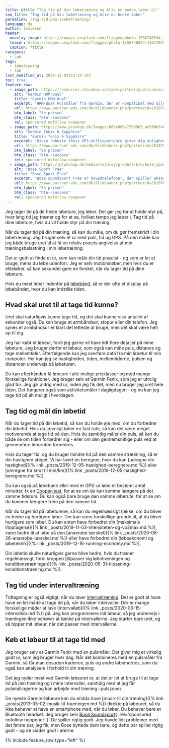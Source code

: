```yaml
---
title: &title "Tag tid på din løbetræning og bliv en bedre løber 🏃⏱"
seo_title: "Tag tid på din løbetræning og bliv en bedre løber"
permalink: /tag-tid-paa-loebetraening/
language: da
author: lsolesen
header:
  overlay_image: https://images.unsplash.com/flagged/photo-1556746834-11617819565b?ixid=MXwxMjA3fDB8MHxwaG90by1wYWdlfHx8fGVufDB8fHw%3D&ixlib=rb-1.2.1&auto=format&fit=crop&h=630&w=1200&q=10
  teaser: https://images.unsplash.com/flagged/photo-1556746834-11617819565b?ixid=MXwxMjA3fDB8MHxwaG90by1wYWdlfHx8fGVufDB8fHw%3D&ixlib=rb-1.2.1&auto=format&fit=crop&h=300&w=400&q=10
  caption: *title
category:
  - Løb
tags:
  - løbetræning
  - løb
last_modified_at: 2020-12-03T23:14:14Z
toc: true
feature_row:
  - image_path: https://resources.chainbox.io/cykelpartner/public/pim/accfaaab-7a3f-45d3-aeeb-713be660062d/010-12883-00ny_A_default.jpg
    alt: "Garmin HRM-Dual"
    title: "Garmin HRM-Dual"
    excerpt: "HRM-dual Pulsmåler fra Garmin, der er kompatibel med alle Garmin-computere med pulsfunktion. Måleren er blevet opgraderet, så den nu også anvender Bluetooth (BLE), og dermed også er kompatibel med alle andre mærker, der benytter ANT+ eller Bluetooth."
    url: https://www.partner-ads.com/dk/klikbanner.php?partnerid=28187&bannerid=16446&htmlurl=https://www.cykelpartner.dk/pulsbaelter/garmin-hrm-dual---pulsmaalerrem---ant-plus--og-ble
    btn_label: "Se prisen"
    btn_class: "btn--success"
    rel: sponsored nofollow noopener
  - image_path: https://www.proshop.dk/Images/600x800/2799963_ee580b740aa6.jpg
    alt: "Garmin fenix 6 Sapphire"
    title: "Garmin fenix 6 Sapphire"
    excerpt: "Disse robuste fēnix GPS-multisportsure giver dig mulighed for at tilføje kort, musik, intelligent tempoplanlægning med mere til din træning – så du kan klare alle udfordringer med lethed. Garmin har implementeret deres egen form for træningsparathed, som ikke helt er heart rate variability."
    url: https://www.partner-ads.com/dk/klikbanner.php?partnerid=28187&bannerid=67757&htmlurl=https://www.proshop.dk/Smartwatch-Sportsur-Aktivitetstracker/Garmin-fenix-6-Sapphire-black/2799963
    btn_label: "Se prisen"
    btn_class: "btn--success"
    rel: sponsored nofollow noopener
  - image_path: https://plusshop.dk/media/catalog/product/b/o/bose_sport_earbuds_black.png
    alt: "Bose Sport Free"
    title: "Bose Sport Free"
    excerpt: "Bose Soundsport Free er hovedtelefoner, der spiller ensartet og klart, uanset om din telefon er i hånden, i lommen, spændt fast på din arm eller sidder oven på løbebåndet … og der er ikke et eneste kabel involveret."
    url: https://www.partner-ads.com/dk/klikbanner.php?partnerid=28187&bannerid=54828&htmlurl=https://plusshop.dk/bose-sport-earbuds-sort
    btn_label: "Se prisen"
    btn_class: "btn--success"
    rel: sponsored nofollow noopener
---
```


Jeg tager tid på de fleste løbeture, jeg løber. Det gør jeg for at holde styr på, hvor lang tid jeg træner og for at se, hvilket tempo jeg løber i. Tag tid på dine løbeture, hvis du vil holde styr på din træning.

Når du tager tid på din træning, så kan du måle, om du gør fremskridt i din løbetræning. Jeg bruger selv et ur med puls, tid og GPS. På den måde kan jeg både bruge uret til at få en relativ præcis angivelse af min træningsbelastning i min løbetræning.

Det er godt at finde et ur, som kan måle din tid præcist - og som er let at bruge, mens du løbe udenforr. Jeg er selv motionsløber, men hvis du er eliteløber, så kan sekunder gøre en forskel, når du tager tid på dine løbeture.

Hvis du mest løber indenfor på [løbebånd](/guide-loebebaand/), så er der ofte et display på løbebåndet, hvor du kan indstille tiden.

## Hvad skal uret til at tage tid kunne?

Uret skal naturligvis kunne tage tid, og det skal kunne vise antallet af sekunder også. Du kan bruge et armbåndsur, stopur eller din telefon. Jeg synes et armbåndsur er klart det letteste at bruge, men det skal være helt op til dig.

Jeg har købt et løbeur, fordi jeg gerne vil have lidt flere detaljer på mine løbeture. Jeg bruger derfor et løbeur, som også kan måle puls, distance og tage mellemtider. Efterfølgende kan jeg overføre data fra min løbetur til min computer. Her kan jeg se hastigheden, tiden, mellemtiderne, pulsen og distancen undervejs på løbeturen.

Du kan efterhånden få løbeure i alle mulige prisklasser og med mange forskellige funktioner. Jeg bruger selv et Garmin Fenix, som jeg er utrolig glad for. Jeg gik aldrig med ur, inden jeg fik det, men nu bruger jeg uret hele tiden. Det fungerer også som aktivitetsmåler i dagligdagen - og nu kan jeg tage tid på alt muligt i hverdagen.

## Tag tid og mål din løbetid

Når du tager tid på din løbetid, så kan du holde øje med, om du forbedrer din løbetid. Hvis du jævnligt løber en fast rute, så kan det være meget motiverende at tage tid på den. Hvis du samtidig måler din puls, så kan du både se om tiden forbedrer sig - eller om den gennemsnitlige puls ved at gennemføre løberuten forbedres.

Hvis du tager tid, og du bruger mindre tid på den samme strækning, så er din hastighed steget. Vi har lavet en beregner, hvor du kan [udregne din hastighed]({% link _posts/2019-12-05-hastighed-beregnere.md %}) eller [omregne fra km/t til min/km]({% link _posts/2019-12-05-hastighed-beregnere.md %}).

Du kan også på løbebane eller med et GPS-ur løbe et bestemt antal minutter, fx en [Cooper-test](/cooper-test/), for at se om du kan komme længere på det samme tidsrum. Du kan også bare bruge den samme løberute, for at se om du kommer længere frem på den samme tid.

Når du tager tid på løbeturene, så kan du regelmæssigt tjekke, om du bliver en bedre og hurtigere løber. Der kan være forskellige grunde til, at du bliver hurtigere som løber. Du kan enten have forbedret din [maksimale iltoptagelse]({% link _posts/2019-11-03-intensiteten-og-vo2max.md %}), være bedre til at løbe på den [anaerobe tærskel]({% link _posts/2020-08-26-anaerobe-taerskel.md %}) eller have forbedret din [løbeøkonomi og løbeteknik]({% link _posts/2019-12-16-running-economy.md %}).

Din løbetid skulle naturligvis gerne blive bedre, hvis du træner regelmæssigt, fordi kroppen [tilpasser sig løbetræningen og konditionstræningen]({% link _posts/2020-05-31-tilpasning-konditionstraening.md %}).

## Tag tid under intervaltræning

Tidtagning er også vigtigt, når du laver [intervaltræning](/intervaltraening/). Det er godt at have have en let måde at tage tid på, når du løber intervaller. Der er mange forskellige måder at lave [intervalløb]({% link _posts/2020-06-15-intervallob.md %}) på. Jeg kan programmere mit løbeur, så jeg undervejs i træningen ikke behøver at tænke på intervallerne. Jeg starter bare uret, og så bipper mit løbeur, når det passer med intervallerne.

## Køb et løbeur til at tage tid med

Jeg bruger selv et Garmin Fenix med en pulsmåler. Det giver mig et virkelig godt ur, som jeg bruger hver dag. Når det kombineres med en pulsmåler fra Garmin, så får man desuden kadence, puls og andre løbemetrics, som du også kan analysere i forhold til din træning.

Det jeg nyder mest ved Garmin løbeuret er, at det er let at bruge til at tage tid på min træning og i mine intervaller, samtidig med at jeg får pulsmålingerne og kan arbejde med træning i pulszoner.

De nyeste Garmin-løbeure kan du endda have [musik til din træning]({% link _posts/2013-05-02-musik-til-traeningen.md %}) direkte på løbeuret, så du ikke behøver at have en smartphone med, når du løber. Du behøver bare et Bluetooth headset. Jeg bruger selv [Bose Soundsport](https://www.partner-ads.com/dk/klikbanner.php?partnerid=28187&bannerid=54828&htmlurl=https://plusshop.dk/bose-sport-earbuds-sort){: rel='sponsored nofollow noopener' }. De spiller rigtig godt. Jeg havde lidt problemer med det første par, jeg fik, men Bose byttede dem bare, og dette par spiller rigtig godt - og de sidder godt i ørerne.

{% include feature_row type="left" %}

